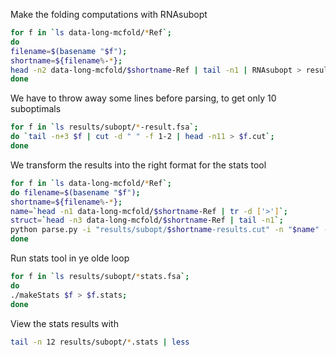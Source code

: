 Make the folding computations with RNAsubopt
```bash
for f in `ls data-long-mcfold/*Ref`; 
do 
filename=$(basename "$f"); 
shortname=${filename%-*}; 
head -n2 data-long-mcfold/$shortname-Ref | tail -n1 | RNAsubopt > results/subopt/$shortname-result.fsa; 
done
```

We have to throw away some lines before parsing, to get only 10 suboptimals
```bash
for f in `ls results/subopt/*-result.fsa`; 
do `tail -n+3 $f | cut -d " " -f 1-2 | head -n11 > $f.cut`; 
done
```

We transform the results into the right format for the stats tool
```bash
for f in `ls data-long-mcfold/*Ref`; 
do filename=$(basename "$f");
shortname=${filename%-*}; 
name=`head -n1 data-long-mcfold/$shortname-Ref | tr -d ['>']`; 
struct=`head -n3 data-long-mcfold/$shortname-Ref | tail -n1`; 
python parse.py -i "results/subopt/$shortname-results.cut" -n "$name" -s "$struct" -o "results/subopt/$shortname-results-for-stats.fsa"; 
done
```

Run stats tool in ye olde loop
```bash
for f in `ls results/subopt/*stats.fsa`; 
do 
./makeStats $f > $f.stats; 
done
```

View the stats results with
```bash
tail -n 12 results/subopt/*.stats | less
```
